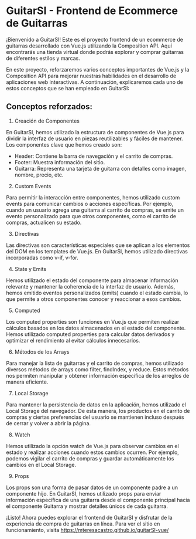 # GuitarSI - Frontend de Ecommerce de Guitarras
¡Bienvenido a GuitarSI! Este es el proyecto frontend de un ecommerce de guitarras desarrollado con Vue.js utilizando la Composition API. Aquí encontrarás una tienda virtual donde podrás explorar y comprar guitarras de diferentes estilos y marcas.

En este proyecto, reforzaremos varios conceptos importantes de Vue.js y la Composition API para mejorar nuestras habilidades en el desarrollo de aplicaciones web interactivas. A continuación, explicaremos cada uno de estos conceptos que se han empleado en GuitarSI:

## Conceptos reforzados:

1. Creación de Componentes
   
En GuitarSI, hemos utilizado la estructura de componentes de Vue.js para dividir la interfaz de usuario en piezas reutilizables y fáciles de mantener. Los componentes clave que hemos creado son:

- Header: Contiene la barra de navegación y el carrito de compras.
- Footer: Muestra información del sitio.
- Guitarra: Representa una tarjeta de guitarra con detalles como imagen, nombre, precio, etc.

2. Custom Events
   
Para permitir la interacción entre componentes, hemos utilizado custom events para comunicar cambios o acciones específicas. Por ejemplo, cuando un usuario agrega una guitarra al carrito de compras, se emite un evento personalizado para que otros componentes, como el carrito de compras, actualicen su estado.

3. Directivas
   
Las directivas son características especiales que se aplican a los elementos del DOM en los templates de Vue.js. En GuitarSI, hemos utilizado directivas incorporadas como v-if, v-for.

4. State y Emits
   
Hemos utilizado el estado del componente para almacenar información relevante y mantener la coherencia de la interfaz de usuario. Además, hemos emitido eventos personalizados (emits) cuando el estado cambia, lo que permite a otros componentes conocer y reaccionar a esos cambios.

5. Computed
   
Los computed properties son funciones en Vue.js que permiten realizar cálculos basados en los datos almacenados en el estado del componente. Hemos utilizado computed properties para calcular datos derivados y optimizar el rendimiento al evitar cálculos innecesarios.

6. Métodos de los Arrays
   
Para manejar la lista de guitarras y el carrito de compras, hemos utilizado diversos métodos de arrays como filter, findIndex, y reduce. Estos métodos nos permiten manipular y obtener información específica de los arreglos de manera eficiente.

7. Local Storage
   
Para mantener la persistencia de datos en la aplicación, hemos utilizado el Local Storage del navegador. De esta manera, los productos en el carrito de compras y ciertas preferencias del usuario se mantienen incluso después de cerrar y volver a abrir la página.

8. Watch
   
Hemos utilizado la opción watch de Vue.js para observar cambios en el estado y realizar acciones cuando estos cambios ocurren. Por ejemplo, podemos vigilar el carrito de compras y guardar automáticamente los cambios en el Local Storage.

9. Props
    
Los props son una forma de pasar datos de un componente padre a un componente hijo. En GuitarSI, hemos utilizado props para enviar información específica de una guitarra desde el componente principal hacia el componente Guitarra y mostrar detalles únicos de cada guitarra.

¡Listo! Ahora puedes explorar el frontend de GuitarSI y disfrutar de la experiencia de compra de guitarras en línea. Para ver el sitio en funcionamiento, visita https://mteresacastro.github.io/guitarSI-vue/ 

